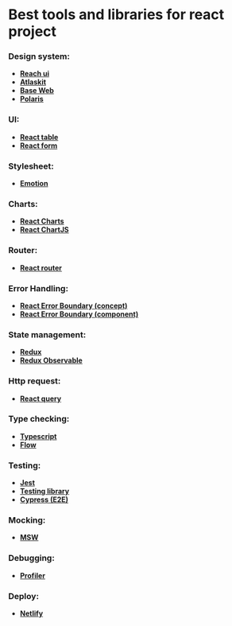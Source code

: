 # **Best tools and libraries for react project** 

### Design system:
* **[Reach ui](https://github.com/reach/reach-ui )**<br>
* **[Atlaskit](https://atlaskit.atlassian.com/)** <br>
* **[Base Web](https://baseweb.design/)** <br>
* **[Polaris](https://polaris.shopify.com/)**<br>

### UI:
* **[React table](https://github.com/tannerlinsley/react-table)** <br>
* **[React form](https://github.com/tannerlinsley/react-form)** <br>

### Stylesheet:
* **[Emotion](https://github.com/emotion-js/emotion)**<br> 

### Charts:
* **[React Charts](https://github.com/tannerlinsley/react-charts )**<br> 
* **[React ChartJS](https://github.com/jerairrest/react-chartjs-2)** <br>

### Router:
* **[React router](https://github.com/ReactTraining/react-router)**

### Error Handling:
* **[React Error Boundary (concept)](https://reactjs.org/docs/error-boundaries.html)**<br>
* **[React Error Boundary (component)](https://github.com/bvaughn/react-error-boundary)**

### State management: 
* **[Redux](https://redux.js.org/)** <br>
* **[Redux Observable](https://redux-observable.js.org/)**<br>

### Http request:
* **[React query](https://github.com/tannerlinsley/react-query)** 

### Type checking:
* **[Typescript](https://www.typescriptlang.org/)**<br>
* **[Flow](https://flow.org/)**

### Testing:
* **[Jest](https://github.com/facebook/jest)**<br>
* **[Testing library](https://testing-library.com)**<br>
* **[Cypress (E2E)](https://www.cypress.io)**<br>

### Mocking:
* **[MSW](https://www.npmjs.com/package/msw)**

### Debugging: 
* **[Profiler](https://reactjs.org/blog/2018/09/10/introducing-the-react-profiler.html)** 
 
### Deploy:
* **[Netlify](https://www.netlify.com/)**
